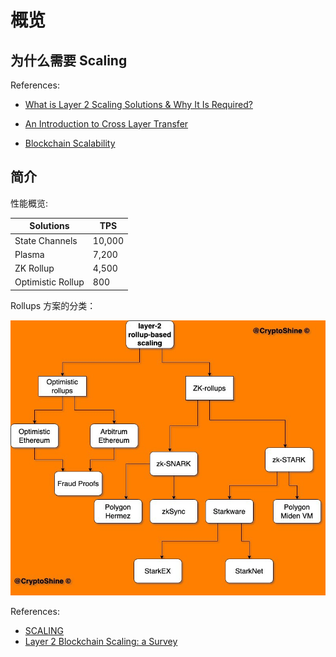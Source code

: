 # 概览

## 为什么需要 Scaling

References:

- [What is Layer 2 Scaling Solutions & Why It Is Required?](https://medium.com/crypto-wisdom/what-is-layer-2-scaling-solutions-why-it-is-required-66b8dbf3bc9c)

- [An Introduction to Cross Layer Transfer](https://medium.com/onther-tech/an-introduction-to-cross-layer-transfer-af7e7183c0b9)

- [Blockchain Scalability](https://medium.com/iovlabs-innovation-stories/blockchain-scalability-4dce74382930)

## 简介

性能概览:

|Solutions|TPS|
|-|-|
|State Channels|10,000|
|Plasma|7,200|
|ZK Rollup|4,500|
|Optimistic Rollup|800|

Rollups 方案的分类：

![80](./assets/1.jpeg)

References:

- [SCALING](https://ethereum.org/en/developers/docs/scaling/)
- [Layer 2 Blockchain Scaling: a Survey](https://arxiv.org/pdf/2107.10881.pdf)

